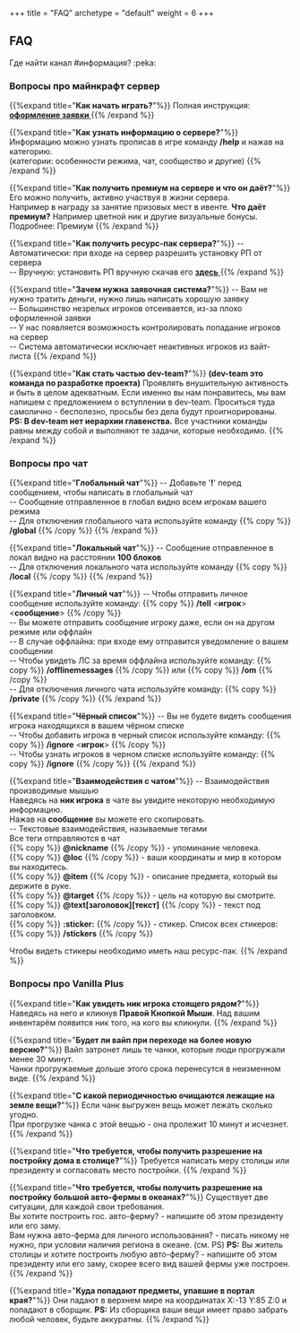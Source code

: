 +++
title = "FAQ"
archetype = "default"
weight = 6
+++

## FAQ
<gray>Где найти канал #информация? :peka:</gray>

### Вопросы про майнкрафт сервер

{{%expand title="**Как начать играть?**"%}}
Полная инструкция: [**оформление заявки <i class="fa-solid fa-pen fa-xs"></i>**](../about-us/start-playing)
{{% /expand %}}

{{%expand title="**Как узнать информацию о сервере?**"%}}
Информацию можно узнать прописав в игре команду **/help** и нажав на категорию.\
(категории: особенности режима, чат, сообщество и другие)
{{% /expand %}}

{{%expand title="**Как получить премиум на сервере и что он даёт?**"%}}
Его можно получить, активно участвуя в жизни сервера.\
Например в награду за занятие призовых мест в ивенте. 
<fifty-empty-line></fifty-empty-line>
**Что даёт премиум?** Например цветной ник и другие визуальные бонусы.\
Подробнее: Премиум
{{% /expand %}}

{{%expand title="**Как получить ресурс-пак сервера?**"%}}
-- Автоматически: при входе на сервер разрешить установку РП от сервера\
-- Вручную: установить РП вручную скачав его [**здесь** <i class="fa-solid fa-circle-down"></i>](../faq)
{{% /expand %}}

{{%expand title="**Зачем нужна заявочная система?**"%}}
-- Вам не нужно тратить деньги, нужно лишь написать хорошую заявку\
-- Большинство незрелых игроков отсеивается, из-за плохо оформленной заявки\
-- У нас появляется возможность контролировать попадание игроков на сервер\
-- Система автоматически исключает неактивных игроков из вайт-листа
{{% /expand %}}

{{%expand title="**Как стать частью dev-team?**"%}}
**(dev-team это команда по разработке проекта)**
<fifty-empty-line></fifty-empty-line>
Проявлять внушительную активность и быть в целом адекватным. Если именно вы нам понравитесь, мы вам напишем с предложением о вступлении в dev-team. Проситься туда самолично - бесполезно, просьбы без дела будут проигнорированы.
<fifty-empty-line></fifty-empty-line>
**PS: В dev-team нет иерархии главенства.** Все участники команды равны между собой и выполняют те задачи, которые необходимо.
{{% /expand %}}

### Вопросы про чат

{{%expand title="**Глобальный чат**"%}}
-- Добавьте '<green>**!**</green>' перед сообщением, чтобы написать в глобальный чат \
-- Сообщение отправленное в глобал видно всем игрокам вашего режима \
-- Для отключения глобального чата используйте команду {{% copy %}} <green>**/global**</green> {{% /copy %}}
{{% /expand %}}

{{%expand title="**Локальный чат**"%}}
-- Сообщение отправленное в локал видно на расстоянии <green>**100 блоков**</green>\
-- Для отключения локального чата используйте команду {{% copy %}} <green>**/local**</green> {{% /copy %}}
{{% /expand %}}

{{%expand title="**Личный чат**"%}}
-- Чтобы отправить личное сообщение используйте команду: {{% copy %}} <green>**/tell** </green> \<<green>**игрок**</green>\> \<<green>**сообщение**</green>\> {{% /copy %}} \
-- Вы можете отправить сообщение игроку даже, если он на другом режиме или оффлайн \
-- В случае оффлайна: при входе ему отправится уведомление о вашем сообщении \
-- Чтобы увидеть ЛС за время оффлайна используйте команду: {{% copy %}} <green>**/offlinemessages**</green> {{% /copy %}} или {{% copy %}} <green>**/om**</green> {{% /copy %}} \
-- Для отключения личного чата используйте команду: {{% copy %}} <green>**/private** </green> {{% /copy %}}
{{% /expand %}}

{{%expand title="**Чёрный список**"%}}
-- Вы не будете видеть сообщения игрока находящихся в вашем чёрном списке\
-- Чтобы добавить игрока в черный список используйте команду: {{% copy %}} <green>**/ignore**</green> \<<green>**игрок**</green>\> {{% /copy %}} \
-- Чтобы узнать игроков в черном списке используйте команду: {{% copy %}} <green>**/ignore**</green> {{% /copy %}}
{{% /expand %}}

{{%expand title="**Взаимодействия с чатом**"%}}
-- Взаимодействия производимые мышью\
Наведясь на <green>**ник игрока**</green> в чате вы увидите некоторую необходимую информацию.\
Нажав на <green>**сообщение**</green> вы можете его скопировать.\
<fifty-empty-line></fifty-empty-line>
-- Текстовые взаимодействия, называемые тегами\
Все теги отправляются в чат<br>
{{% copy %}} **@<green>nickname</green>** {{% /copy %}} - упоминание человека.<br>
{{% copy %}} **@<green>loc</green>** {{% /copy %}} - ваши координаты и мир в котором вы находитесь.<br>
{{% copy %}} **@<green>item</green>** {{% /copy %}} - описание предмета, который вы держите в руке.<br>
{{% copy %}} **@<green>target</green>** {{% /copy %}} - цель на которую вы смотрите.<br>
{{% copy %}} **@<green>text</green>[<green>заголовок</green>]\[<green>текст</green>]**  {{% /copy %}} - текст под заголовком.<br>
{{% copy %}} **:<green>sticker</green>:** {{% /copy %}} - стикер. Список всех стикеров: {{% copy %}} <green>**/stickers**</green> {{% /copy %}}

<fifty-empty-line></fifty-empty-line>
Чтобы видеть стикеры необходимо иметь наш ресурс-пак.
{{% /expand %}}

### Вопросы про Vanilla Plus

{{%expand title="**Как увидеть ник игрока стоящего рядом?**"%}}
Наведясь на него и кликнув **Правой Кнопкой Мыши**. 
Над вашим инвентарём появится ник того, на кого вы кликнули.
{{% /expand %}}

{{%expand title="**Будет ли вайп при переходе на более новую версию?**"%}}
Вайп затронет лишь те чанки, которые люди прогружали менее 30 минут.\
Чанки прогружаемые дольше этого срока перенесутся в неизменном виде.
{{% /expand %}}

{{%expand title="**C какой периодичностью очищаются лежащие на земле вещи?**"%}}
Если чанк выгружен вещь может лежать сколько угодно.\
При прогрузке чанка с этой вещью - она пролежит 10 минут и исчезнет. 
{{% /expand %}}

{{%expand title="**Что требуется, чтобы получить разрешение на постройку дома в столице?**"%}}
Требуется написать меру столицы или президенту и согласовать место постройки.
{{% /expand %}}

{{%expand title="**Что требуется, чтобы получить разрешение на постройку большой авто-фермы в океанах?**"%}}
Существует две ситуации, для каждой свои требования.\
Вы хотите построить гос. авто-ферму? - напишите об этом президенту или его заму.\
Вам нужна авто-ферма для личного использования? - писать никому не нужно, при условии наличия региона в океане. (см. PS)
<fifty-empty-line></fifty-empty-line>
**PS:** Вы житель столицы и хотите построить любую авто-ферму? - напишите об этом президенту или его заму, скорее всего вид вашей фермы уже построен.
{{% /expand %}}

{{%expand title="**Куда попадают предметы, упавшие в портал края?**"%}}
Они падают в верхнем мире на координатах X:-13 Y:85 Z:0 и попадают в сборщик.
<fifty-empty-line></fifty-empty-line>
**PS:** Из сборщика ваши вещи имеет право забрать любой человек, будьте аккуратны.
{{% /expand %}}